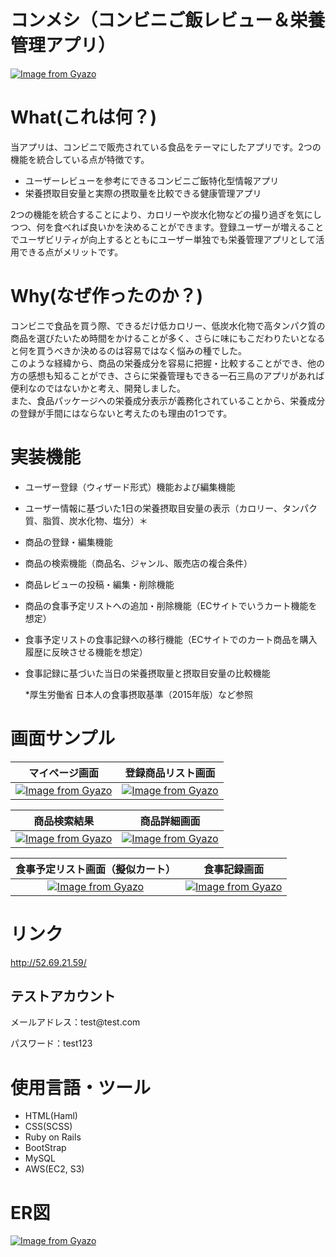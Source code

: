 # コンメシ（コンビニご飯レビュー＆栄養管理アプリ）

[![Image from Gyazo](https://i.gyazo.com/fe96d007c5d1fa1cb12f948be56cfc2f.png)](https://gyazo.com/fe96d007c5d1fa1cb12f948be56cfc2f)

# What(これは何？)

当アプリは、コンビニで販売されている食品をテーマにしたアプリです。2つの機能を統合している点が特徴です。

* ユーザーレビューを参考にできるコンビニご飯特化型情報アプリ
* 栄養摂取目安量と実際の摂取量を比較できる健康管理アプリ 

2つの機能を統合することにより、カロリーや炭水化物などの撮り過ぎを気にしつつ、何を食べれば良いかを決めることができます。登録ユーザーが増えることでユーザビリティが向上するとともにユーザー単独でも栄養管理アプリとして活用できる点がメリットです。

# Why(なぜ作ったのか？)

コンビニで食品を買う際、できるだけ低カロリー、低炭水化物で高タンパク質の商品を選びたいため時間をかけることが多く、さらに味にもこだわりたいとなると何を買うべきか決めるのは容易ではなく悩みの種でした。<br>このような経緯から、商品の栄養成分を容易に把握・比較することができ、他の方の感想も知ることができ、さらに栄養管理もできる一石三鳥のアプリがあれば便利なのではないかと考え、開発しました。
<br>また、食品パッケージへの栄養成分表示が義務化されていることから、栄養成分の登録が手間にはならないと考えたのも理由の1つです。

# 実装機能

* ユーザー登録（ウィザード形式）機能および編集機能
* ユーザー情報に基づいた1日の栄養摂取目安量の表示（カロリー、タンパク質、脂質、炭水化物、塩分）＊
* 商品の登録・編集機能
* 商品の検索機能（商品名、ジャンル、販売店の複合条件）
* 商品レビューの投稿・編集・削除機能
* 商品の食事予定リストへの追加・削除機能（ECサイトでいうカート機能を想定）
* 食事予定リストの食事記録への移行機能（ECサイトでのカート商品を購入履歴に反映させる機能を想定）
* 食事記録に基づいた当日の栄養摂取量と摂取目安量の比較機能

  *厚生労働省 日本人の食事摂取基準（2015年版）など参照
# 画面サンプル
|マイページ画面|登録商品リスト画面| 
|:-------:|:--------:|
[![Image from Gyazo](https://i.gyazo.com/fe96d007c5d1fa1cb12f948be56cfc2f.png)](https://gyazo.com/fe96d007c5d1fa1cb12f948be56cfc2f)  |[![Image from Gyazo](https://i.gyazo.com/8cb9d5c354889a9fd6c829d9f78448e2.png)](https://gyazo.com/8cb9d5c354889a9fd6c829d9f78448e2)|

|商品検索結果|商品詳細画面|
|:-------:|:--------:|
|[![Image from Gyazo](https://i.gyazo.com/667edfee152681c32cb0c3524cce9985.png)](https://gyazo.com/667edfee152681c32cb0c3524cce9985)|[![Image from Gyazo](https://i.gyazo.com/52da1775734126867144f00b822d4264.png)](https://gyazo.com/52da1775734126867144f00b822d4264)|

|食事予定リスト画面（擬似カート）|食事記録画面|
|:-------:|:--------:|
|[![Image from Gyazo](https://i.gyazo.com/e005fd494854031ae5bd13ee2362f36f.png)](https://gyazo.com/e005fd494854031ae5bd13ee2362f36f)|[![Image from Gyazo](https://i.gyazo.com/5a68b3063583a3f89ae41fc2be5a77f7.png)](https://gyazo.com/5a68b3063583a3f89ae41fc2be5a77f7)|

# リンク
http://52.69.21.59/

## テストアカウント
<p>メールアドレス：test@test.com</p>
パスワード：test123

# 使用言語・ツール

* HTML(Haml)
* CSS(SCSS)
* Ruby on Rails 
* BootStrap
* MySQL
* AWS(EC2, S3)

# ER図
[![Image from Gyazo](https://i.gyazo.com/6315f8d9d3632effdca61b28e2556dfd.png)](https://gyazo.com/6315f8d9d3632effdca61b28e2556dfd)
